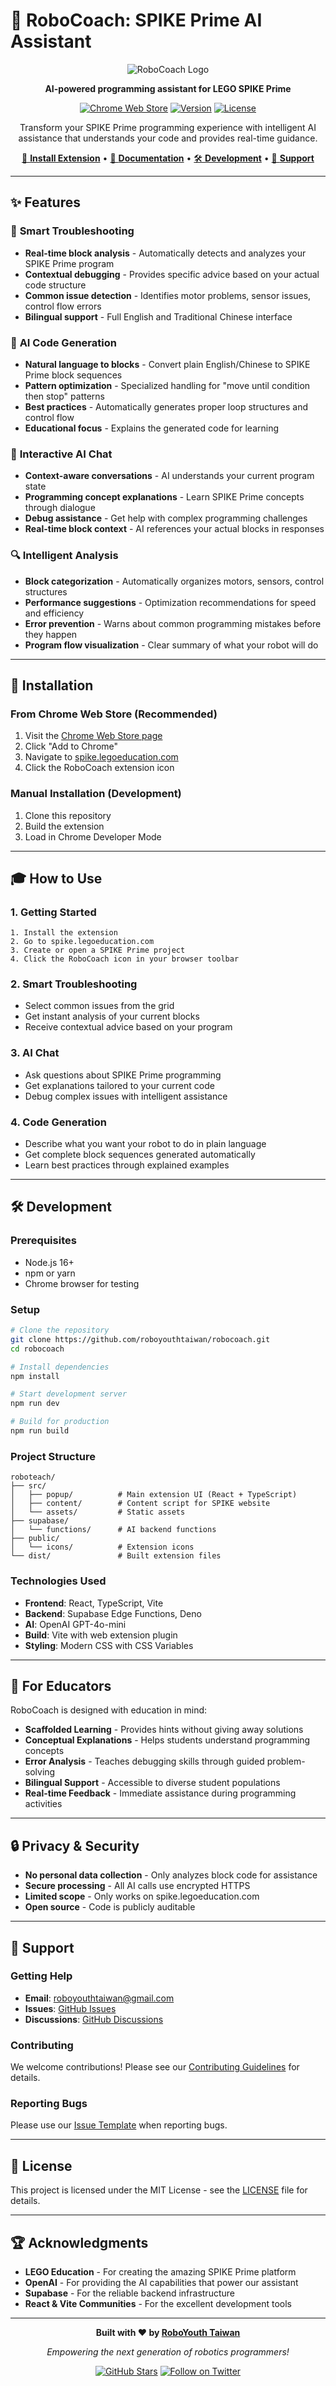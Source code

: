 # 🤖 RoboCoach: SPIKE Prime AI Assistant

<div align="center">

![RoboCoach Logo](public/icons/robo128.png)

**AI-powered programming assistant for LEGO SPIKE Prime**

[![Chrome Web Store](https://img.shields.io/badge/Chrome-Web%20Store-brightgreen)](https://chrome.google.com/webstore)
[![Version](https://img.shields.io/badge/version-1.0.0-blue)](https://github.com/roboyouthtaiwan/robocoach)
[![License](https://img.shields.io/badge/license-MIT-green)](LICENSE)

Transform your SPIKE Prime programming experience with intelligent AI assistance that understands your code and provides real-time guidance.

[🚀 **Install Extension**](#installation) • [📖 **Documentation**](#features) • [🛠️ **Development**](#development) • [🤝 **Support**](#support)

</div>

---

## ✨ Features

### 🎯 **Smart Troubleshooting**
- **Real-time block analysis** - Automatically detects and analyzes your SPIKE Prime program
- **Contextual debugging** - Provides specific advice based on your actual code structure  
- **Common issue detection** - Identifies motor problems, sensor issues, control flow errors
- **Bilingual support** - Full English and Traditional Chinese interface

### 🧩 **AI Code Generation**
- **Natural language to blocks** - Convert plain English/Chinese to SPIKE Prime block sequences
- **Pattern optimization** - Specialized handling for "move until condition then stop" patterns
- **Best practices** - Automatically generates proper loop structures and control flow
- **Educational focus** - Explains the generated code for learning

### 💬 **Interactive AI Chat**
- **Context-aware conversations** - AI understands your current program state
- **Programming concept explanations** - Learn SPIKE Prime concepts through dialogue
- **Debug assistance** - Get help with complex programming challenges
- **Real-time block context** - AI references your actual blocks in responses

### 🔍 **Intelligent Analysis**
- **Block categorization** - Automatically organizes motors, sensors, control structures
- **Performance suggestions** - Optimization recommendations for speed and efficiency
- **Error prevention** - Warns about common programming mistakes before they happen
- **Program flow visualization** - Clear summary of what your robot will do

---

## 🚀 Installation

### From Chrome Web Store (Recommended)
1. Visit the [Chrome Web Store page](https://chrome.google.com/webstore)
2. Click "Add to Chrome"
3. Navigate to [spike.legoeducation.com](https://spike.legoeducation.com)
4. Click the RoboCoach extension icon

### Manual Installation (Development)
1. Clone this repository
2. Build the extension
3. Load in Chrome Developer Mode

---

## 🎓 How to Use

### 1. **Getting Started**
```
1. Install the extension
2. Go to spike.legoeducation.com
3. Create or open a SPIKE Prime project
4. Click the RoboCoach icon in your browser toolbar
```

### 2. **Smart Troubleshooting**
- Select common issues from the grid
- Get instant analysis of your current blocks
- Receive contextual advice based on your program

### 3. **AI Chat**
- Ask questions about SPIKE Prime programming
- Get explanations tailored to your current code
- Debug complex issues with intelligent assistance

### 4. **Code Generation**
- Describe what you want your robot to do in plain language
- Get complete block sequences generated automatically
- Learn best practices through explained examples

---

## 🛠️ Development

### Prerequisites
- Node.js 16+
- npm or yarn
- Chrome browser for testing

### Setup
```bash
# Clone the repository
git clone https://github.com/roboyouthtaiwan/robocoach.git
cd robocoach

# Install dependencies
npm install

# Start development server
npm run dev

# Build for production
npm run build
```

### Project Structure
```
roboteach/
├── src/
│   ├── popup/          # Main extension UI (React + TypeScript)
│   ├── content/        # Content script for SPIKE website
│   └── assets/         # Static assets
├── supabase/
│   └── functions/      # AI backend functions
├── public/
│   └── icons/          # Extension icons
└── dist/               # Built extension files
```

### Technologies Used
- **Frontend**: React, TypeScript, Vite
- **Backend**: Supabase Edge Functions, Deno
- **AI**: OpenAI GPT-4o-mini
- **Build**: Vite with web extension plugin
- **Styling**: Modern CSS with CSS Variables

---

## 🎯 For Educators

RoboCoach is designed with education in mind:

- **Scaffolded Learning** - Provides hints without giving away solutions
- **Conceptual Explanations** - Helps students understand programming concepts
- **Error Analysis** - Teaches debugging skills through guided problem-solving
- **Bilingual Support** - Accessible to diverse student populations
- **Real-time Feedback** - Immediate assistance during programming activities

---

## 🔒 Privacy & Security

- **No personal data collection** - Only analyzes block code for assistance
- **Secure processing** - All AI calls use encrypted HTTPS
- **Limited scope** - Only works on spike.legoeducation.com
- **Open source** - Code is publicly auditable

---

## 🤝 Support

### Getting Help
- **Email**: roboyouthtaiwan@gmail.com
- **Issues**: [GitHub Issues](https://github.com/roboyouthtaiwan/robocoach/issues)
- **Discussions**: [GitHub Discussions](https://github.com/roboyouthtaiwan/robocoach/discussions)

### Contributing
We welcome contributions! Please see our [Contributing Guidelines](CONTRIBUTING.md) for details.

### Reporting Bugs
Please use our [Issue Template](.github/ISSUE_TEMPLATE/bug_report.md) when reporting bugs.

---

## 📝 License

This project is licensed under the MIT License - see the [LICENSE](LICENSE) file for details.

---

## 🏆 Acknowledgments

- **LEGO Education** - For creating the amazing SPIKE Prime platform
- **OpenAI** - For providing the AI capabilities that power our assistant
- **Supabase** - For the reliable backend infrastructure
- **React & Vite Communities** - For the excellent development tools

---

<div align="center">

**Built with ❤️ by [RoboYouth Taiwan](https://roboyouthtaiwan.com)**

*Empowering the next generation of robotics programmers!*

[![GitHub Stars](https://img.shields.io/github/stars/roboyouthtaiwan/robocoach?style=social)](https://github.com/roboyouthtaiwan/robocoach)
[![Follow on Twitter](https://img.shields.io/twitter/follow/roboyouthtw?style=social)](https://twitter.com/roboyouthtw)

</div>
